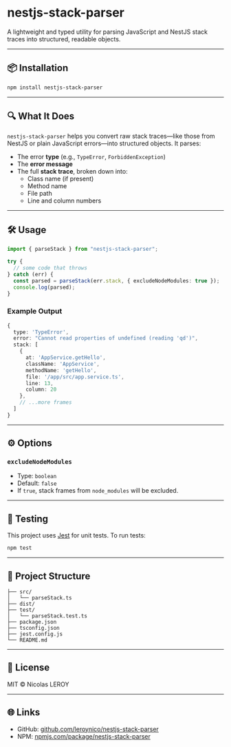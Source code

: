 # nestjs-stack-parser

A lightweight and typed utility for parsing JavaScript and NestJS stack traces into structured, readable objects.

---

## 📦 Installation

```bash
npm install nestjs-stack-parser
```

---

## 🔍 What It Does

`nestjs-stack-parser` helps you convert raw stack traces—like those from NestJS or plain JavaScript errors—into structured objects. It parses:

- The error **type** (e.g., `TypeError`, `ForbiddenException`)
- The **error message**
- The full **stack trace**, broken down into:
  - Class name (if present)
  - Method name
  - File path
  - Line and column numbers

---

## 🛠️ Usage

```ts
import { parseStack } from "nestjs-stack-parser";

try {
  // some code that throws
} catch (err) {
  const parsed = parseStack(err.stack, { excludeNodeModules: true });
  console.log(parsed);
}
```

### Example Output

```ts
{
  type: 'TypeError',
  error: "Cannot read properties of undefined (reading 'qd')",
  stack: [
    {
      at: 'AppService.getHello',
      className: 'AppService',
      methodName: 'getHello',
      file: '/app/src/app.service.ts',
      line: 13,
      column: 20
    },
    // ...more frames
  ]
}
```

---

## ⚙️ Options

### `excludeNodeModules`

- Type: `boolean`
- Default: `false`
- If `true`, stack frames from `node_modules` will be excluded.

---

## 🧪 Testing

This project uses [Jest](https://jestjs.io/) for unit tests. To run tests:

```bash
npm test
```

---

## 📁 Project Structure

```
├── src/
│   └── parseStack.ts
├── dist/
├── test/
│   └── parseStack.test.ts
├── package.json
├── tsconfig.json
├── jest.config.js
└── README.md
```

---

## 📄 License

MIT © Nicolas LEROY

---

## 🌐 Links

- GitHub: [github.com/leroynico/nestjs-stack-parser](https://github.com/leroynico/nestjs-stack-parser)
- NPM: [npmjs.com/package/nestjs-stack-parser](https://www.npmjs.com/package/nestjs-stack-parser)
